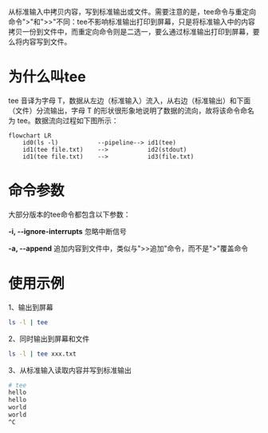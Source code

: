 从标准输入中拷贝内容，写到标准输出或文件。需要注意的是，tee命令与重定向命令">"和">>"不同：tee不影响标准输出打印到屏幕，只是将标准输入中的内容拷贝一份到文件中，而重定向命令则是二选一，要么通过标准输出打印到屏幕，要么将内容写到文件。

# 为什么叫tee

tee 音译为字母 T，数据从左边（标准输入）流入，从右边（标准输出）和下面（文件）分流输出，字母 T 的形状很形象地说明了数据的流向，故将该命令命名为 tee。数据流向过程如下图所示：

```mermaid
flowchart LR
    id0(ls -l)           --pipeline--> id1(tee)
    id1(tee file.txt)    -->           id2(stdout)
    id1(tee file.txt)    -->           id3(file.txt)
```

# 命令参数

大部分版本的tee命令都包含以下参数：

**-i, --ignore-interrupts** 忽略中断信号

**-a, --append** 追加内容到文件中，类似与">>追加"命令，而不是">"覆盖命令

# 使用示例

1、输出到屏幕

```bash
ls -l | tee
```

2、同时输出到屏幕和文件

```bash
ls -l | tee xxx.txt
```

3、从标准输入读取内容并写到标准输出

```bash
# tee
hello
hello
world
world
^C
```
